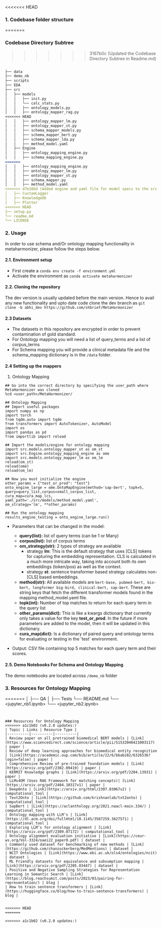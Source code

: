 
<<<<<<< HEAD
### 1. Codebase folder structure
=======
### Codebase Directory Subtree
>>>>>>> 3167b0c (Updated the Codebase Directory Subtree in Readme.md)

```md

├── data
├── demo_nb
├── scripts
├── EDA
├── src
│   ├── models
│   │   ├── init.py
│   │   └── calc_stats.py
│   │   ├── ontology_models.py
│   │   ├── ontology_mapper_rag.py
<<<<<<< HEAD
│   │   ├── ontology_mapper_lm.py
│   │   ├── ontology_mapper_st.py
│   │   ├── schema_mapper_models.py
│   │   ├── schema_mapper_bert.py
│   │   ├── schema_mapper_lda.py
│   │   ├── method_model.yaml
│   ├── Engine
│   │   ├── ontology_mapping_engine.py
│   │   ├── schema_mapping_engine.py
=======
│   │   ├── ontology_mapping_engine.py
│   │   ├── ontology_mapper_lm.py
│   │   ├── ontology_mapper_st.py
│   │   ├── schema_mapper.py
│   │   ├── method_model.yaml
>>>>>>> d7e166d (Added engine and yaml file for model specs to the src codebase)
│   ├── CustomLogger   
│   ├── KnowledgeDb
│   ├── Plotter
<<<<<<< HEAD
├── setup.py   
└── readme.md
└── LICENSE
```
### 2. Usage

In order to use schema and/Or ontology mapping functionality in metaharmonizer, please follow the steps below. 

#### 2.1. Environment setup

- First create a `conda env create -f environment.yml` 
- Activate the environment as `conda activate metaharmonizer`

#### 2.2. Cloning the repository

The dev version is usually updated before the main version. Hence to avail any new functionality and upto date code clone the dev branch as
```git clone -b abhi_dev https://github.com/shbrief/MetaHarmonizer```


#### 2.3 Datasets
- The datasets in this repository are encrypted in order to prevent contamination of gold standard.
- For Ontology mapping you will need a list of query_terms and a list of corpus_terms
- For Schema mapping you will provide a clinical metadata file and the schema_mapping dictionary is in the `/data` folder.
  
#### 2.4 Setting up the mappers 

1. Ontology Mapping
```
## Go into the correct directory by specifying the user_path where MetaHarmonizer was cloned
%cd <user_path>/MetaHarmonizer/

## Ontology Mapping
## Import useful packages 
import numpy as np
import torch
from tqdm.auto import tqdm
from transformers import AutoTokenizer, AutoModel
import os
import pandas as pd
from importlib import reload

## Import the models/engine for ontology mapping
import src.models.ontology_mapper_st as om_st
import src.Engine.ontology_mapping_engine as ome
import src.models.ontology_mapper_lm as om_lm
reload(om_st)
reload(ome)
reload(om_lm)

## Now you must initialize the engine
other_params = {"test_or_prod": "test"}
onto_engine_large = ome.OntoMapEngine(method='sap-bert', topk=5,
query=query_list,corpus=small_corpus_list,
cura_map=cura_map_lcs, 
yaml_path='./src/models/method_model.yaml', 
om_strategy='lm', **other_params)

## Run the ontology mapping
results_engine_testing = onto_engine_large.run()
```
- Parameters that can be changed in the model:
  - **query(list):** list of query terms (can be 1 or Many)
  - **corpus(list):** list of corpus terms
  - **om_strategy(str):** 2 types of strategy are available 
    - strategy **lm**: This is the default strategy that uses [CLS] tokens for capturing the embedding representation. CLS is calculated in a much more intricate way, taking into account both its own embeddings (token/pos) as well as the context.
    - strategy **st**: sentence transformer based strategy calculates non- [CLS] based embeddings. 
  - **method(str):** All available models are `bert-base, pubmed-bert, bio-bert, longformer
big-bird, clinical-bert, sap-bert`. These are string keys that fetch the different transformer models found in the mapping method_model.yaml file.
  - **topk(int):** Number of top matches to return for each query term in the query list
  - **other_params(dict):** This is like a kwargs dictionary that currently only takes a value for the key **test_or_prod**. In the future if more parameters are added to the model, then it will be updated in this dictionary.
  - **cura_map(dict):** Is a dictionary of paired query and ontology terms for evaluating or testing in the 'test' environment. 

- Output: CSV file containing top 5 matches for each query term and their scores.

#### 2.5. Demo Notebooks For Schema and Ontology Mapping

The demo notebooks are located across `/demo_nb` folder
### 3. Resources for Ontology Mapping
=======
│   ├── QA
│   ├── Tests 
└── README.md
└── <jupyter_nb1.ipynb> 
└── <jupyter_nb2.ipynb>
```


### Resources for Ontology Mapping
>>>>>>> a1c1b02 (v0.2.0 updates:)
| Topic | Links | Resource Type |
|----------|----------|----------|
| Review paper on all pretrained biomedical BERT models | [Link](https://www.sciencedirect.com/science/article/pii/S1532046421003117) | paper |
| Review of deep learning approaches for biomedical entity recognition | [Link](https://academic.oup.com/bib/article/22/6/bbab282/6326536?login=false) | paper |
| Comprehensive Review of pre-trained foundation models | [Link](https://arxiv.org/pdf/2302.09419) | paper |
| KERMIT Knowledge graphs | [Link](https://arxiv.org/pdf/2204.13931) | paper |
| LLMs4OM (Uses RAG Framework for matching concepts)| [Link](https://arxiv.org/pdf/2404.10317v1) | paper |
| DeepOnto | [Link](https://arxiv.org/html/2307.03067v2) | computational_tool |
| Text2Onto | [Link](https://github.com/krishnanlab/txt2onto) | computational_tool |
| SapBert | [Link](https://aclanthology.org/2021.naacl-main.334/) | computational_tool |
| Ontology mapping with LLM’s | [Link](https://dl.acm.org/doi/fullHtml/10.1145/3587259.3627571) | computational_tool |
| Exploring LLM’s for ontology alignment | [Link](https://arxiv.org/pdf/2309.07172) | computational_tool |
| Ontology alignment evaluation initiative | [Link](https://ceur-ws.org/Vol-3324/oaei22_paper0.pdf) | dataset |
| Commonly used dataset for benchmarking of new methods | [Link](https://github.com/chanzuckerberg/MedMentions) | dataset |
| NCIT Ontologies | [Link](https://www.ebi.ac.uk/ols4/ontologies/ncit) | dataset |
| ML Friendly datasets for equivalence and subsumption mapping | [Link](https://arxiv.org/pdf/2205.03447) | dataset |
| Positive and Negative Sampling Strategies for Representation Learning in Semantic Search | [Link](https://blog.reachsumit.com/posts/2023/03/pairing-for-representation/) | blog |
| How to train sentence transformers | [Link](https://huggingface.co/blog/how-to-train-sentence-transformers) | blog |


<<<<<<< HEAD
=======

>>>>>>> a1c1b02 (v0.2.0 updates:)
